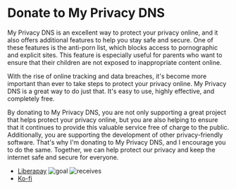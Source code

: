 # Donate to My Privacy DNS


My Privacy DNS is an excellent way to protect your privacy online, and it also
 offers additional features to help you stay safe and secure. One of these
 features is the anti-porn list, which blocks access to pornographic and
 explicit sites.
This feature is especially useful for parents who want to ensure that their
 children are not exposed to inappropriate content online.

With the rise of online tracking and data breaches, it's become more important
than ever to take steps to protect your privacy online.
My Privacy DNS is a great way to do just that. It's easy to use, highly
 effective, and completely free.

By donating to My Privacy DNS, you are not only supporting a great project
 that helps protect your privacy online, but you are also helping to ensure
 that it continues to provide this valuable service free of charge to the public.
 Additionally, you are supporting the development of other privacy-friendly software.
That's why I'm donating to My Privacy DNS, and I encourage you to do the same.
Together, we can help protect our privacy and keep the internet safe and secure for everyone.


- [Liberapay](https://liberapay.com/mypdns) ![goal](https://img.shields.io/liberapay/goal/MyPDNS.svg?logo=liberapay) ![receives](https://img.shields.io/liberapay/receives/MyPDNS.svg?logo=liberapay)
- [Ko-fi](https://ko-fi.com/X8X37FUGU)
